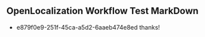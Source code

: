 ## OpenLocalization Workflow Test MarkDown
* e879f0e9-251f-45ca-a5d2-6aaeb474e8ed thanks!

<!--HONumber=Sep16_HO1-->


